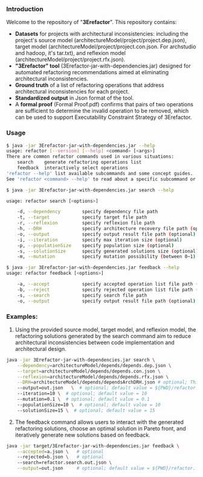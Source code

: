 ### Introduction

Welcome to the repository of "**3Erefactor**". This repository contains:

- **Datasets** for projects with architectural inconsistencies: including the project's source model (architectureModel/project/project.dep.json), target model (architectureModel/project/project.con.json. For archstudio and hadoop, it's tar.txt), and reflexion model (architectureModel/project/project.rfx.json).
- **"3Erefactor" tool** (3Erefactor-jar-with-dependencies.jar) designed for automated refactoring recommendations aimed at eliminating architectural inconsistencies. 
- **Ground truth** of a list of refactoring operations that address architectural inconsistencies for each project.
- **Standardized output** in Json format of the tool.
-  A **formal proof** (Formal Proof.pdf) confirms that pairs of two operations are sufficient to determine the invalid operation to be removed, which can be used to support Executability Constraint Strategy of 3Erefactor.

### Usage

```bash
$ java -jar 3Erefactor-jar-with-dependencies.jar --help
usage: refactor [--version] [--help] <command> [<args>]
There are common refactor commands used in various situations:
    search    generate refactoring operations list
    feedback  interactively select operations
'refactor --help' list available subcommands and some concept guides.
See 'refactor <command> --help' to read about a specific subcommand or concept.
```

```bash
$ java -jar 3Erefactor-jar-with-dependencies.jar search --help

usage: refactor search [<options>]

    -d, --dependency        specify dependency file path
    -t, --target            specify target file path
    -r, --reflexion         specify reflexion file path
    -h, --DRH               specify architecture recovery file path (optional)
    -o, --output            specify output result file path (optional)
    -i, --iteration         specify max iteration size (optional)
    -p, --populationSize    specify population size (optional)
    -s, --solutionSize      specify generated solutions size (optional)
    -m, --mutation          specify mutation possibility (between 0~1) (optional)
```

```bash
$ java -jar 3Erefactor-jar-with-dependencies.jar feedback --help
usage: refactor feedback [<options>]

    -a, --accept            specify accepted operation list file path (optional)
    -b, --reject            specify rejected operation list file path (optional)
    -s, --search            specify search file path
    -o, --output            specify output result file path (optional)
```

### Examples:

1. Using the provided source model, target model, and reflexion model, the refactoring solutions generated by the search command aim to reduce architectural inconsistencies between code implementation and architectural design.

```bash
java -jar 3Erefactor-jar-with-dependencies.jar search \
    --dependency=architectureModel/depends/depends.dep.json \
    --target=architectureModel/depends/depends.con.json \
    --reflexion=architectureModel/depends/depends.rfx.json \
    --DRH=architectureModel/depends/dependsArchDRH.json # optional; This makes the algorithm converge faster
    --output=out.json   \  # optional; default value = ${PWD}/refactor.search.out.json
    --iteration=10 \  # optional; default value = 10
    --mutation=0.1 \  # optional; default value = 0.1
    --populationSize=10 \  # optional; default value = 10
    --solutionSize=15 \  # optional; default value = 15
```

2. The feedback command allows users to interact with the generated refactoring solutions, choose an optimal solution in Pareto front, and iteratively generate new solutions based on feedback.

```bash
java -jar target/3Erefactor-jar-with-dependencies.jar feedback \
    --accepted=a.json \   # optional
    --rejected=b.json \   # optional
    --search=refactor.search.out.json \
    --output=out.json     # optional; default value = ${PWD}/refactor.feedback.out.json
```